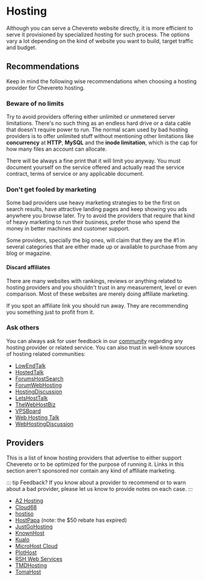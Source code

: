 # Hosting

Although you can serve a Chevereto website directly, it is more efficient to serve it provisioned by specialized hosting for such process. The options vary a lot depending on the kind of website you want to build, target traffic and budget.

## Recommendations

Keep in mind the following wise recommendations when choosing a hosting provider for Chevereto hosting.

### Beware of no limits

Try to avoid providers offering either unlimited or unmetered server limitations. There's no such thing as an endless hard drive or a data cable that doesn't require power to run. The normal scam used by bad hosting providers is to offer unlimited stuff without mentioning other limitations like **concurrency** at **HTTP**, **MySQL** and the **inode limitation**, which is the cap for how many files an account can allocate.

There will be always a fine print that it will limit you anyway. You must document yourself on the service offered and actually read the service contract, terms of service or any applicable document.

### Don't get fooled by marketing

Some bad providers use heavy marketing strategies to be the first on search results, have attractive landing pages and keep showing you ads anywhere you browse later. Try to avoid the providers that require that kind of heavy marketing to run their business, prefer those who spend the money in better machines and customer support.

Some providers, specially the big ones, will claim that they are the #1 in several categories that are either made up or available to purchase from any blog or magazine.

#### Discard affiliates

There are many websites with rankings, reviews or anything related to hosting providers and you shouldn't trust in any measurement, level or even comparison. Most of these websites are merely doing affiliate marketing.

If you spot an affiliate link you should run away. They are recommending you something just to profit from it.

### Ask others

You can always ask for user feedback in our [community](https://chevereto.com/community/forums/general-feedback.15/) regarding any hosting provider or related service. You can also trust in well-know sources of hosting related communities:

- [LowEndTalk](https://www.lowendtalk.com/)
- [HostedTalk](https://hostedtalk.net/)
- [ForumsHostSearch](https://forums.hostsearch.com/)
- [ForumWebHosting](https://forumweb.hosting/)
- [HostingDiscussion](https://www.hostingdiscussion.com/)
- [LetsHostTalk](https://letshosttalk.com/)
- [TheWebHostBiz](http://www.thewebhostbiz.com/)
- [VPSBoard](https://vpsboard.com/)
- [Web Hosting Talk](https://www.webhostingtalk.com/)
- [WebHostingDiscussion](https://www.webhostingdiscussion.net/forums/)

## Providers

This is a list of know hosting providers that advertise to either support Chevereto or to be optimized for the purpose of running it. Links in this section aren't sponsored nor contain any kind of affiliate marketing.

::: tip Feedback?
If you know about a provider to recommend or to warn about a bad provider, please let us know to provide notes on each case.
:::

- [A2 Hosting](https://www.a2hosting.com/chevereto-hosting)
- [Cloud68](https://cloud68.co/instances/chevereto)
- [hostiso](https://hostiso.com/chevereto-hosting/)
- [HostPapa](https://www.hostpapa.com/lp/chevereto/) (note: the $50 rebate has expired)
- [JustGoHosting](https://justgohosting.com/hosting/Chevereto-Free.php)
- [KnownHost](https://www.knownhost.com/cheveretofree-hosting.html)
- [Kualo](https://www.kualo.com/webhosting/chevereto-free-hosting)
- [MicroHost Cloud](https://www.microhost.com/lpnew/chevereto-hosting)
- [PlotHost](https://www.plothost.com/chevereto-hosting/)
- [RSH Web Services](https://rshweb.com/image-chevereto-hosting)
- [TMDHosting](https://www.tmdhosting.com/chevereto-hosting.html)
- [TomaHost](https://tomahost.com/hosting-imagenes-chevereto/)
